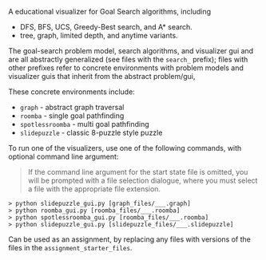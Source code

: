 A educational visualizer for Goal Search algorithms, including
- DFS, BFS, UCS, Greedy-Best search, and A* search.
- tree, graph, limited depth, and anytime variants. 

The goal-search problem model, search algorithms, and visualizer gui and are all abstractly generalized (see files with the `search_` prefix); files with other prefixes refer to concrete environments with problem models and visualizer guis that inherit from the abstract problem/gui, 

These concrete environments include:
- `graph` - abstract graph traversal
- `roomba` - single goal pathfinding
- `spotlessroomba` - multi goal pathfinding
- `slidepuzzle` - classic 8-puzzle style puzzle

To run one of the visualizers, use one of the following commands, with optional command line argument: 

> If the command line argument for the start state file is omitted, you will be prompted with a file selection dialogue, where you must select a file with the appropriate file extension.

```
> python slidepuzzle_gui.py [graph_files/___.graph]
> python roomba_gui.py [roomba_files/___.roomba]
> python spotlessroomba_gui.py [roomba_files/___.roomba]
> python slidepuzzle_gui.py [slidepuzzle_files/___.slidepuzzle]
```

Can be used as an assignment, by replacing any files with versions of the files in the `assignment_starter_files`. 
